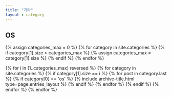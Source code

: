 ```yaml
---
title: "기타"
layout : category
---
```


## OS

{% assign categories_max = 0 %}
{% for category in site.categories %}
  {% if category[1].size > categories_max %}
    {% assign categories_max = category[1].size %}
  {% endif %}
{% endfor %}

{% for i in (1..categories_max) reversed %}
  {% for category in site.categories %}
    {% if category[1].size == i %}
        {% for post in category.last %}
            {% if category[0] == 'os' %}
                {% include archive-title.html type=page.entries_layout %}
            {% endif %}
        {% endfor %}
    {% endif %}
  {% endfor %}
{% endfor %}
